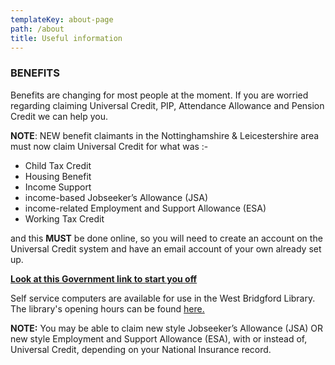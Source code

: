 ```yaml
---
templateKey: about-page
path: /about
title: Useful information
---
```

### BENEFITS

Benefits are changing for most people at the moment. If you are worried regarding claiming Universal Credit, PIP, Attendance Allowance and Pension Credit we can help you. 

**NOTE**: NEW benefit claimants in the Nottinghamshire & Leicestershire area must now claim Universal Credit for what was :-

* Child Tax Credit
* Housing Benefit
* Income Support
* income-based Jobseeker’s Allowance (JSA)
* income-related Employment and Support Allowance (ESA)
* Working Tax Credit

and this **MUST** be done online, so you will need to create an account on the Universal Credit system and have an email account of your own already set up.

**[Look at this Government link to start you off](https://www.gov.uk/universal-credit)**

Self service computers are available for use in the West Bridgford Library.  The library's opening hours can be found [here.](https://www.inspireculture.org.uk/reading-information/find-a-library/west-bridgford-library/) 

**NOTE:** You may be able to claim new style Jobseeker’s Allowance (JSA) OR new style Employment and Support Allowance (ESA), with or instead of, Universal Credit, depending on your National Insurance record.